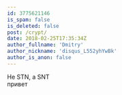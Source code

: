 ```yaml
---
id: 3775621146
is_spam: false
is_deleted: false
post: /crypt/
date: 2018-02-25T17:35:34Z
author_fullname: 'Dmitry'
author_nickname: 'disqus_L552yhYwBk'
author_is_anon: false
---
```


<p>Не STN, а SNT<br>привет</p>
